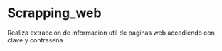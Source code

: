 # Scrapping_web
Realiza extraccion de informacion util de paginas web accediendo con clave y contraseña
